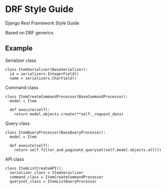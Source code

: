 # DRF Style Guide

Django Rest Framework Style Guide

Based on DRF generics


## Example

Serializer class
```
class ItemSerializer(BaseSerializer):
  id = serializers.IntegerField()
  name = serializers.CharField()
```

Command class
```
class ItemCreateCommandProcessor(BaseCommandProcessor):
  model = Item
  
  def execute(self):
    return model.objects.create(**self._request_data)
```

Query class
```
class ItemQueryProcessor(BaseQueryProcessor):
  model = Item
  
  def execute(self):
    return self.filter_and_paginate_queryset(self.model.objects.all())
```

API class
```
class ItemListCreateAPI():
  serializer_class = ItemSerailizer
  command_class = ItemCreateCommandProcessor
  queryset_class = ItemListQueryProcessor
```
